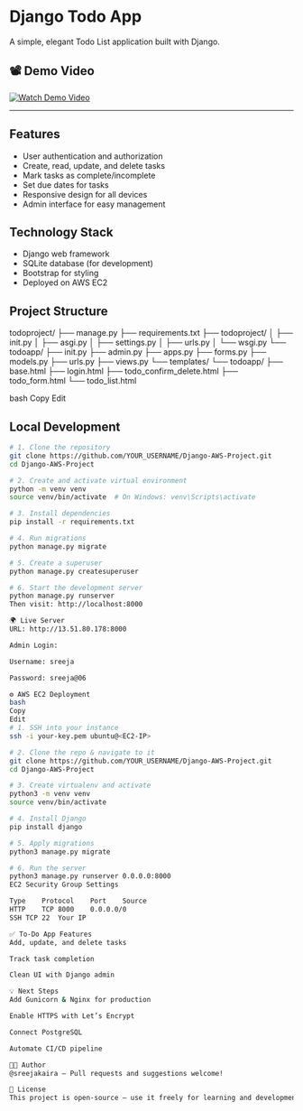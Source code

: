 # Django Todo App

A simple, elegant Todo List application built with Django.

## 📽️ Demo Video

[![Watch Demo Video](https://via.placeholder.com/800x450.png?text=Click+to+Watch+Demo)](https://drive.google.com/file/d/1F2C-k9zL1Zd7gFhOwg4hObtgLNuPHOgL/view?usp=sharing)

---

## Features

- User authentication and authorization  
- Create, read, update, and delete tasks  
- Mark tasks as complete/incomplete  
- Set due dates for tasks  
- Responsive design for all devices  
- Admin interface for easy management  

## Technology Stack

- Django web framework  
- SQLite database (for development)  
- Bootstrap for styling  
- Deployed on AWS EC2  

## Project Structure

todoproject/
├── manage.py
├── requirements.txt
├── todoproject/
│ ├── init.py
│ ├── asgi.py
│ ├── settings.py
│ ├── urls.py
│ └── wsgi.py
└── todoapp/
├── init.py
├── admin.py
├── apps.py
├── forms.py
├── models.py
├── urls.py
├── views.py
└── templates/
└── todoapp/
├── base.html
├── login.html
├── todo_confirm_delete.html
├── todo_form.html
└── todo_list.html

bash
Copy
Edit

## Local Development

```bash
# 1. Clone the repository
git clone https://github.com/YOUR_USERNAME/Django-AWS-Project.git
cd Django-AWS-Project

# 2. Create and activate virtual environment
python -m venv venv
source venv/bin/activate  # On Windows: venv\Scripts\activate

# 3. Install dependencies
pip install -r requirements.txt

# 4. Run migrations
python manage.py migrate

# 5. Create a superuser
python manage.py createsuperuser

# 6. Start the development server
python manage.py runserver
Then visit: http://localhost:8000

🌍 Live Server
URL: http://13.51.80.178:8000

Admin Login:

Username: sreeja

Password: sreeja@06

⚙️ AWS EC2 Deployment
bash
Copy
Edit
# 1. SSH into your instance
ssh -i your-key.pem ubuntu@<EC2-IP>

# 2. Clone the repo & navigate to it
git clone https://github.com/YOUR_USERNAME/Django-AWS-Project.git
cd Django-AWS-Project

# 3. Create virtualenv and activate
python3 -m venv venv
source venv/bin/activate

# 4. Install Django
pip install django

# 5. Apply migrations
python3 manage.py migrate

# 6. Run the server
python3 manage.py runserver 0.0.0.0:8000
EC2 Security Group Settings

Type	Protocol	Port	Source
HTTP	TCP	8000	0.0.0.0/0
SSH	TCP	22	Your IP

✅ To-Do App Features
Add, update, and delete tasks

Track task completion

Clean UI with Django admin

💡 Next Steps
Add Gunicorn & Nginx for production

Enable HTTPS with Let’s Encrypt

Connect PostgreSQL

Automate CI/CD pipeline

🧑‍💻 Author
@sreejakaira — Pull requests and suggestions welcome!

📄 License
This project is open-source — use it freely for learning and development.
